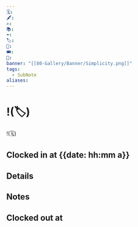 ```yaml
---
🗓️: 
🖋️: 
✍️: 
📚: 
⬅️: 
🏷️: 
🎫: 
🎟️: 
🔖: 
banner: "[[80-Gallery/Banner/Simplicity.png]]"
tags:
  - SubNote
aliases:
---
```


# !(🏷️)
!(🗓️)

## Clocked in at {{date: hh:mm a}}

## Details

## Notes

## Clocked out at 
